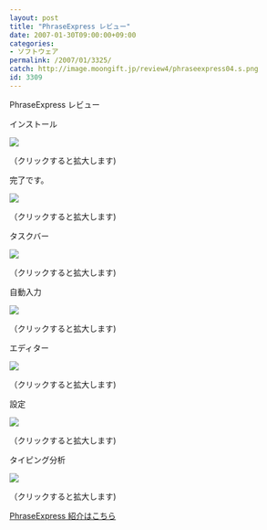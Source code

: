 ```yaml
---
layout: post
title: "PhraseExpress レビュー"
date: 2007-01-30T09:00:00+09:00
categories:
- ソフトウェア
permalink: /2007/01/3325/
catch: http://image.moongift.jp/review4/phraseexpress04.s.png
id: 3309
---
```

PhraseExpress レビュー  
<!--more-->

インストール

  

[![](http://image.moongift.jp/review4/phraseexpress01.s.png)](http://image.moongift.jp/review4/phraseexpress01.png)  
  
（クリックすると拡大します)

  

完了です。

  

[![](http://image.moongift.jp/review4/phraseexpress02.s.png)](http://image.moongift.jp/review4/phraseexpress02.png)  
  
（クリックすると拡大します)

  

タスクバー

  

[![](http://image.moongift.jp/review4/phraseexpress03.s.png)](http://image.moongift.jp/review4/phraseexpress03.png)  
  
（クリックすると拡大します)

  

自動入力

  

[![](http://image.moongift.jp/review4/phraseexpress04.s.png)](http://image.moongift.jp/review4/phraseexpress04.png)  
  
（クリックすると拡大します)

  

エディター

  

[![](http://image.moongift.jp/review4/phraseexpress05.s.png)](http://image.moongift.jp/review4/phraseexpress05.png)  
  
（クリックすると拡大します)

  

設定

  

[![](http://image.moongift.jp/review4/phraseexpress06.s.png)](http://image.moongift.jp/review4/phraseexpress06.png)  
  
（クリックすると拡大します)

  

タイピング分析

  

[![](http://image.moongift.jp/review4/phraseexpress07.s.png)](http://image.moongift.jp/review4/phraseexpress07.png)  
  
（クリックすると拡大します)

  

[PhraseExpress 紹介はこちら](http://fw.moongift.jp/intro/i-3324.html)

